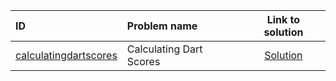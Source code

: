 | ID | Problem name | Link to solution |
|:---|:---|:---:|
| [calculatingdartscores](https://open.kattis.com/problems/calculatingdartscores) | Calculating Dart Scores | [Solution](https://github.com/versenyi98/kattis-solutions/tree/main/solutions/calculatingdartscores)|
